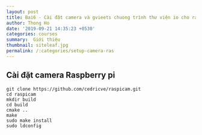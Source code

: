 ```yaml
---
layout: post
title: Bai6 - Cài đặt camera và gvieets chuong trình thư viện io cho raspberry pi
author: Thong Ho
date: '2019-09-21 14:35:23 +0530'
categories: courses
summary:  Giới thiệu
thumbnail: siteleaf.jpg
permalink: /:categories/setup-camera-ras
---
```



## Cài đặt camera Raspberry pi

``` 
git clone https://github.com/cedricve/raspicam.git
cd raspicam
mkdir build
cd build
cmake ..
make
sudo make install
sudo ldconfig
```
